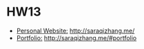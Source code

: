 HW13
===

- [Personal Website:](http://saraqizhang.me/) http://saraqizhang.me/
- [Portfolio:](http://saraqizhang.me/#portfolio) http://saraqizhang.me/#portfolio
